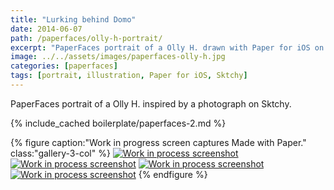 ```yaml
---
title: "Lurking behind Domo"
date: 2014-06-07
path: /paperfaces/olly-h-portrait/
excerpt: "PaperFaces portrait of a Olly H. drawn with Paper for iOS on an iPad."
image: ../../assets/images/paperfaces-olly-h.jpg
categories: [paperfaces]
tags: [portrait, illustration, Paper for iOS, Sktchy]
---
```


PaperFaces portrait of a Olly H. inspired by a photograph on Sktchy.

{% include_cached boilerplate/paperfaces-2.md %}

{% figure caption:"Work in progress screen captures Made with Paper." class:"gallery-3-col" %}
[![Work in process screenshot](../../assets/images/paperfaces-olly-h-process-1-600.jpg)](../../assets/images/paperfaces-olly-h-process-1-lg.jpg) [![Work in process screenshot](../../assets/images/paperfaces-olly-h-process-2-600.jpg)](../../assets/images/paperfaces-olly-h-process-2-lg.jpg) [![Work in process screenshot](../../assets/images/paperfaces-olly-h-process-3-600.jpg)](../../assets/images/paperfaces-olly-h-process-3-lg.jpg) [![Work in process screenshot](../../assets/images/paperfaces-olly-h-process-4-600.jpg)](../../assets/images/paperfaces-olly-h-process-4-lg.jpg)
{% endfigure %}
